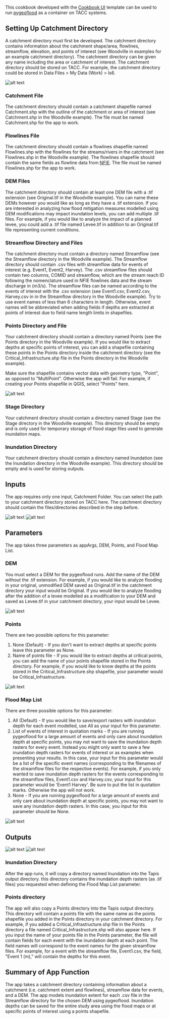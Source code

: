 This cookbook developed with the [Cookbook UI](https://github.com/In-For-Disaster-Analytics/Cookbook-Conda-Template) template can be used to run [pygeoflood](https://github.com/passaH2O/pygeoflood) as a container on TACC systems.

## Setting Up Catchment Directory

A catchment directory must first be developed. The catchment directory contains information about the catchment shape/area, flowlines, streamflow, elevation, and points of interest (see Woodville in examples for an example catchment directory). The catchment directory can be given any name including the area or catchment of interest. The catchment directory should be stored on TACC. For example, the catchment directory could be stored in Data Files > My Data (Work) > ls6.

![alt text](images/datafiles.png)

### Catchment File

The catchment directory should contain a catchment shapefile named Catchment.shp with the outline of the catchment or area of interest (see Catchment.shp in the Woodville example). The file must be named Catchment.shp for the app to work.

### Flowlines File

The catchment directory should contain a flowlines shapefile named Flowlines.shp with the flowlines for the streams/rivers in the catchment (see Flowlines.shp in the Woodville example). The flowlines shapefile should contain the same fields as flowline data from [NFIE](https://www.arcgis.com/home/webmap/viewer.html?webmap=9766a82973b34f18b43dafa20c5ef535&extent=-140.4631,21.8744,-48.5295,57.4761). The file must be named Flowlines.shp for the app to work.

### DEM Files

The catchment directory should contain at least one DEM file with a .tif extension (see Original.tif in the Woodville example). You can name these DEMs however you would like as long as they have a .tif extension. If you are interested in analyzing how flood mitigation measures modelled using DEM modifications may impact inundation levels, you can add multiple .tif files. For example, if you would like to analyze the impact of a planned levee, you could add a .tif file named Levee.tif in addition to an Original.tif file representing current conditions.

### Streamflow Directory and Files

The catchment directory must contain a directory named Streamflow (see the Streamflow directory in the Woodville example). The Streamflow directory should contain .csv files with streamflow data for events of interest (e.g. Event1, Event2, Harvey). The .csv streamflow files should contain two columns, COMID and streamflow, which are the stream reach ID following the nomenclature used in NFIE flowlines data and the stream discharge in (m3/s). The streamflow files can be named according to the events of interest with the .csv extension (see Event1.csv, Event2.csv, Harvey.csv in in the Streamflow directory in the Woodville example). Try to use event names of less than 6 characters in length. Otherwise, event names will be abbreviated when adding fields if depths are extracted at points of interest due to field name length limits in shapefiles.

### Points Directory and File

Your catchment directory should contain a directory named Points (see the Points directory in the Woodville example). If you would like to extract depths at specific points of interest, you can add a shapefile containing these points in the Points directory inside the catchment directory (see the Critical_Infrastructure.shp file in the Points directory in the Woodville example).

Make sure the shapefile contains vector data with geometry type, "Point", as opposed to "MultiPoint". Otherwise the app will fail. For example, if creating your Points shapefile in QGIS, select "Points" here.

![alt text](images/points.png)

### Stage Directory

Your catchment directory should contain a directory named Stage (see the Stage directory in the Woodville example). This directory should be empty and is only used for temporary storage of flood stage files used to generate inundation maps.

### Inundation Directory

Your catchment directory should contain a directory named Inundation (see the Inundation directory in the Woodville example). This directory should be empty and is used for storing outputs.

## Inputs

The app requires only one input, Catchment Folder. You can select the path to your catchment directory stored on TACC here. The catchment directory should contain the files/directories described in the step before.

![alt text](images/catchment_folder_input.png)
![alt text](images/selecting_catchment_folder_input.png)

## Parameters

The app takes three parameters as appArgs, DEM, Points, and Flood Map List.

### DEM

You must select a DEM for the pygeoflood runs. Add the name of the DEM without the .tif extension. For example, if you would like to analyze flooding in your original, unmodified DEM saved as Original.tif in the catchment directory your input would be Original. If you would like to analyze flooding after the addition of a levee modelled as a modification to your DEM and saved as Levee.tif in your catchment directory, your input would be Levee.  

![alt text](images/DEM_apparg.png)

### Points

There are two possible options for this parameter:
1. None (Default) - If you don't want to extract depths at specific points leave this parameter as None.
2. Name of points file - If you would like to extract depths at critical points, you can add the name of your points shapefile stored in the Points directory. For example, if you would like to know depths at the points stored in the Critical_Infrastructure.shp shapefile, your parameter would be Critical_Infrastructure.

![alt text](images/points.png)

### Flood Map List

There are three possible options for this parameter:
1. All (Default) - If you would like to save/export rasters with inundation depth for each event modelled, use All as your input for this parameter.
2. List of events of interest in quotation marks - If you are running pygeoflood for a large amount of events and only care about inundation depth at specific points, you may not want to save the inundation depth rasters for every event. Instead you might only want to save a few inundation depth rasters for events of interest or as examples when presenting your results. In this case, your input for this parameter would be a list of the specific event names (corresponding to the filenames of the streamflow files for the respective events). For example, if you only wanted to save inundation depth rasters for the events corresponding to the streamflow files, Event1.csv and Harvey.csv, your input for this parameter would be 'Event1 Harvey'. Be sure to put the list in quotation marks. Otherwise the app will not work.
3. None - If you are running pygeoflood for a large amount of events and only care about inundation depth at specific points, you may not want to save any inundation depth rasters. In this case, you input for this parameter should be None.

![alt text](images/FML_apparg.png)

## Outputs

![alt text](images/output.png)
![alt text](images/output_files.png)

### Inundation Directory

After the app runs, it will copy a directory named Inundation into the Tapis output directory. this directory contains the inundation depth rasters (as .tif files) you requested when defining the Flood Map List parameter.

### Points directory 

The app will also copy a Points directory into the Tapis output directory. This directory will contain a points file with the same name as the points shapefile you added in the Points directory in your catchment directory. For example, if you added a Critical_Infrastructure.shp file in the Points directory a file named Critical_Infrastructure.shp will also appear here. If you input the name of your points file in the Points parameter, the file will contain fields for each event with the inundation depth at each point. The field names will correspond to the event names for the given streamflow files. For example, for a event with the streamflow file, Event1.csv, the field, "Event 1 (m)," will contain the depths for this event.

## Summary of App Function

The app takes a catchment directory containing information about a catchment (i.e. catchment extent and flowlines), streamflow data for events, and a DEM. The app models inundation extent for each .csv file in the Streamflow directory for the chosen DEM using pygeoflood. Inundation depths can be saved for the entire study area using the flood maps or at specific points of interest using a points shapefile. 